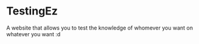 # TestingEz
A website that allows you to test the knowledge of whomever you want on whatever you want :d
